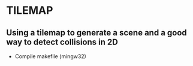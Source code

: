 # TILEMAP
## Using a tilemap to generate a scene and a good way to detect collisions in 2D

- Compile makefile (mingw32)